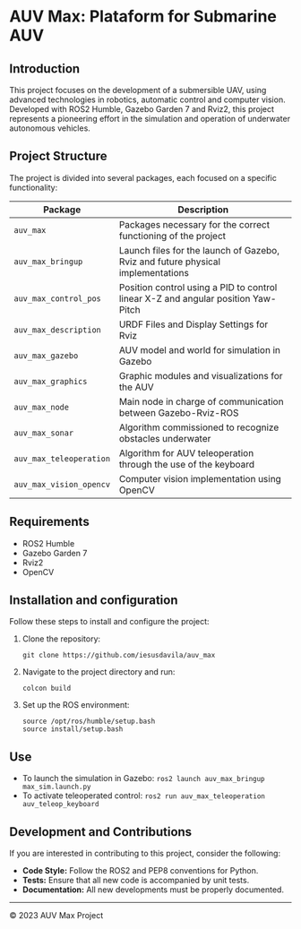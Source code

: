 # AUV Max: Plataform for Submarine AUV

## Introduction
This project focuses on the development of a submersible UAV, using advanced technologies in robotics, automatic control and computer vision. Developed with ROS2 Humble, Gazebo Garden 7 and Rviz2, this project represents a pioneering effort in the simulation and operation of underwater autonomous vehicles.

## Project Structure
The project is divided into several packages, each focused on a specific functionality:


| Package | Description |
| --- | --- |
| `auv_max` | Packages necessary for the correct functioning of the project |
| `auv_max_bringup` | Launch files for the launch of Gazebo, Rviz and future physical implementations |
| `auv_max_control_pos` | Position control using a PID to control linear X-Z and angular position Yaw-Pitch |
| `auv_max_description` | URDF Files and Display Settings for Rviz |
| `auv_max_gazebo` | AUV model and world for simulation in Gazebo |
| `auv_max_graphics` | Graphic modules and visualizations for the AUV |
| `auv_max_node` | Main node in charge of communication between Gazebo-Rviz-ROS |
| `auv_max_sonar` | Algorithm commissioned to recognize obstacles underwater |
| `auv_max_teleoperation` | Algorithm for AUV teleoperation through the use of the keyboard |
| `auv_max_vision_opencv` | Computer vision implementation using OpenCV |

## Requirements
- ROS2 Humble
- Gazebo Garden 7
- Rviz2
- OpenCV

## Installation and configuration
Follow these steps to install and configure the project:

1. Clone the repository:
   ```
   git clone https://github.com/iesusdavila/auv_max
   ```
2. Navigate to the project directory and run:
   ```
   colcon build
   ```
3. Set up the ROS environment:
   ```
   source /opt/ros/humble/setup.bash
   source install/setup.bash
   ```

## Use
- To launch the simulation in Gazebo: `ros2 launch auv_max_bringup max_sim.launch.py`
- To activate teleoperated control: `ros2 run auv_max_teleoperation auv_teleop_keyboard`

## Development and Contributions
If you are interested in contributing to this project, consider the following:
- **Code Style:** Follow the ROS2 and PEP8 conventions for Python.
- **Tests:** Ensure that all new code is accompanied by unit tests.
- **Documentation:** All new developments must be properly documented.

---
© 2023 AUV Max Project
